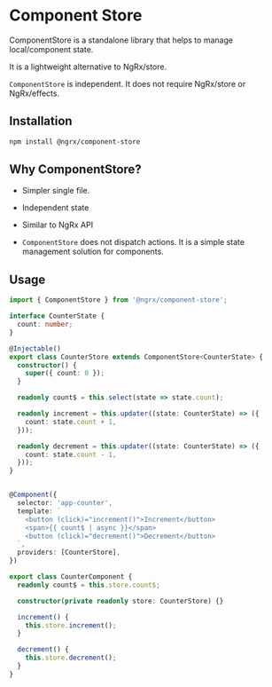 # Component Store

ComponentStore is a standalone library that helps to manage local/component state. 

It is a lightweight alternative to NgRx/store.

`ComponentStore` is independent. It does not require NgRx/store or NgRx/effects.

## Installation

```bash
npm install @ngrx/component-store
```

## Why ComponentStore?

- Simpler single file.
- Independent state
- Similar to NgRx API

- `ComponentStore` does not dispatch actions. It is a simple state management solution for components.

## Usage

```ts
import { ComponentStore } from '@ngrx/component-store';

interface CounterState {
  count: number;
}

@Injectable()
export class CounterStore extends ComponentStore<CounterState> {
  constructor() {
    super({ count: 0 });
  }

  readonly count$ = this.select(state => state.count);

  readonly increment = this.updater((state: CounterState) => ({
    count: state.count + 1,
  }));

  readonly decrement = this.updater((state: CounterState) => ({
    count: state.count - 1,
  }));
}
```

```ts

@Component({
  selector: 'app-counter',
  template: `
    <button (click)="increment()">Increment</button>
    <span>{{ count$ | async }}</span>
    <button (click)="decrement()">Decrement</button>
  `,
  providers: [CounterStore],
})

export class CounterComponent {
  readonly count$ = this.store.count$;

  constructor(private readonly store: CounterStore) {}

  increment() {
    this.store.increment();
  }

  decrement() {
    this.store.decrement();
  }
}
```